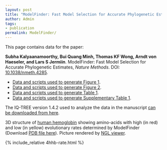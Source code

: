 ```yaml
---
layout: post
title: "ModelFinder: Fast Model Selection for Accurate Phylogenetic Estimates"
author: Admin
tags:
- publication
permalink: ModelFinder/
---
```


This page contains data for the paper:


__Subha Kalyaanamoorthy, Bui Quang Minh, Thomas KF Wong, Arndt von Haeseler, and Lars S Jermiin__. ModelFinder: Fast Model Selection for Accurate Phylogenetic Estimates, _Nature Methods_. DOI: [10.1038/nmeth.4285](http://dx.doi.org/10.1038/nmeth.4285).

* [Data and scripts used to generate Figure 1](/ModelFinder/Figure_1.zip).
* [Data and scripts used to generate Figure 2](/ModelFinder/Figure_2.zip).
* [Data and scripts used to generate Table 1](/ModelFinder/Table_1.zip).
* [Data and scripts used to generate Supplementary Table 1](/ModelFinder/Supplementary_Table_1.zip).

The IQ-TREE version 1.4.2 used to analyze the data in the manuscript [can be downloaded from here](/release/v1.4.2/).


3D structure of [human hemoglobin](http://www.rcsb.org/pdb/explore/explore.do?structureId=4HHB) showing amino-acids with high (in red) and low (in yellow) evolutionary rates determined by ModelFinder (Download [PDB file here](/assets/4hhb-rate.pdb.gz)). Picture rendered by [NGL viewer](https://github.com/arose/ngl).

{% include_relative 4hhb-rate.html %}

